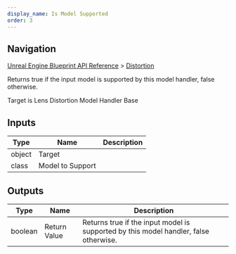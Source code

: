```yaml
---
display_name: Is Model Supported
order: 3
---
```

## Navigation

[Unreal Engine Blueprint API Reference](https://dev.epicgames.com/documentation/en-us/unreal-engine/BlueprintAPI) > [Distortion](https://dev.epicgames.com/documentation/en-us/unreal-engine/BlueprintAPI/Distortion)

Returns true if the input model is supported by this model handler, false otherwise.

Target is Lens Distortion Model Handler Base

## Inputs

| Type | Name | Description |
| --- | --- | --- |
| object | Target |  |
| class | Model to Support |  |

## Outputs

| Type | Name | Description |
| --- | --- | --- |
| boolean | Return Value | Returns true if the input model is supported by this model handler, false otherwise. |

